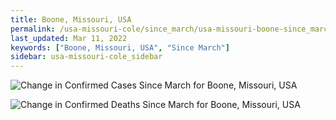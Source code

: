 ```yaml
---
title: Boone, Missouri, USA
permalink: /usa-missouri-cole/since_march/usa-missouri-boone-since_march.html
last_updated: Mar 11, 2022
keywords: ["Boone, Missouri, USA", "Since March"]
sidebar: usa-missouri-cole_sidebar
---
```


![Change in Confirmed Cases Since March for Boone, Missouri, USA](/covid_tracker/images/graphs/usa-missouri-boone-delta_confirmed-since_march_graph.png)

![Change in Confirmed Deaths Since March for Boone, Missouri, USA](/covid_tracker/images/graphs/usa-missouri-boone-delta_deaths-since_march_graph.png)
